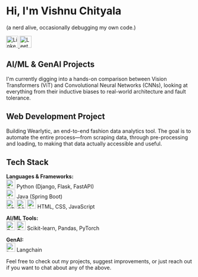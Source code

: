 # Hi, I'm Vishnu Chityala

(a nerd alive, occasionally debugging my own code.)

<p>
  <a href="https://www.linkedin.com/in/vishnuchityala" target="_blank">
    <img src="https://cdn.jsdelivr.net/gh/devicons/devicon/icons/linkedin/linkedin-original.svg" width="32" alt="LinkedIn"/>
  </a>
  <a href="https://leetcode.com/vishnurchityala/" target="_blank">
    <img src="https://cdn.jsdelivr.net/gh/devicons/devicon/icons/leetcode/leetcode-original.svg" width="32" alt="LeetCode"/>
  </a>
</p>

## AI/ML & GenAI Projects
I'm currently digging into a hands-on comparison between Vision Transformers (ViT) and Convolutional Neural Networks (CNNs), looking at everything from their inductive biases to real-world architecture and fault tolerance.

## Web Development Project
Building Wearlytic, an end-to-end fashion data analytics tool. The goal is to automate the entire process—from scraping data, through pre-processing and loading, to making that data actually accessible and useful.

## Tech Stack

**Languages & Frameworks:**  
<img src="https://cdn.jsdelivr.net/gh/devicons/devicon/icons/python/python-original.svg" width="24" alt="Python"/> Python (Django, Flask, FastAPI)  
<img src="https://cdn.jsdelivr.net/gh/devicons/devicon/icons/java/java-original.svg" width="24" alt="Java"/> Java (Spring Boot)  
<img src="https://cdn.jsdelivr.net/gh/devicons/devicon/icons/html5/html5-original.svg" width="24" alt="HTML"/> <img src="https://cdn.jsdelivr.net/gh/devicons/devicon/icons/css3/css3-original.svg" width="24" alt="CSS"/> <img src="https://cdn.jsdelivr.net/gh/devicons/devicon/icons/javascript/javascript-original.svg" width="24" alt="JavaScript"/> HTML, CSS, JavaScript

**AI/ML Tools:**  
<img src="https://cdn.jsdelivr.net/gh/devicons/devicon/icons/pandas/pandas-original.svg" width="24" alt="Pandas"/> <img src="https://cdn.jsdelivr.net/gh/devicons/devicon/icons/pytorch/pytorch-original.svg" width="24" alt="PyTorch"/> Scikit-learn, Pandas, PyTorch

**GenAI:**  
<img src="https://raw.githubusercontent.com/hwchase17/langchain/master/docs/static/img/favicon.ico" width="24" alt="Langchain"/> Langchain

Feel free to check out my projects, suggest improvements, or just reach out if you want to chat about any of the above.
